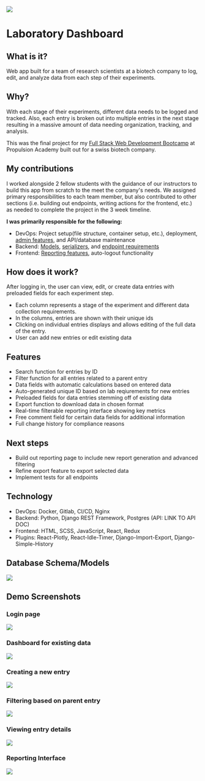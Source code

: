 ![](frontend/src/assets/logo.png)

# Laboratory Dashboard
## What is it?
Web app built for a team of research scientists at a biotech company to log, edit, and analyze data from each step of their experiments.


## Why?
With each stage of their experiments, different data needs to be logged and tracked. Also, each entry is broken out into multiple entries in the next stage resulting in a massive amount of data needing organization, tracking, and analysis.

This was the final project for my [Full Stack Web Development Bootcamp](https://propulsion.academy/full-stack) at Propulsion Academy built out for a swiss biotech company.

## My contributions
I worked alongside 2 fellow students with the guidance of our instructors to build this app from scratch to the meet the company's needs. We assigned primary responsibilities to each team member, but also contributed to other sections (i.e. building out endpoints, writing actions for the frontend, etc.) as needed to complete the project in the 3 week timeline.

**I was primarily responsible for the following:**
- DevOps: Project setup(file structure, container setup, etc.), deployment, [admin features](https://github.com/etsyketsy/finalProject/blob/master/backend/project/project/api/admin.py), and API/database maintenance
- Backend: [Models](https://github.com/etsyketsy/finalProject/tree/master/backend/project/project/api/models), [serializers](https://github.com/etsyketsy/finalProject/tree/master/backend/project/project/api/Serializers), and [endpoint requirements](https://github.com/etsyketsy/finalProject/blob/master/backend/README.md)
- Frontend: [Reporting features](https://github.com/etsyketsy/finalProject/tree/master/frontend/frontend/src/components/Plots), auto-logout functionality

## How does it work?

After logging in, the user can view, edit, or create data entries with preloaded fields for each experiment step.

- Each column represents a stage of the experiment and different data collection requirements.
- In the columns, entries are shown with their unique ids
- Clicking on individual entries displays and allows editing of the full data of the entry.
- User can add new entries or edit existing data

## Features
 - Search function for entries by ID
 - Filter function for all entries related to a parent entry
 - Data fields with automatic calculations based on entered data
 - Auto-generated unique ID based on lab reqiurements for new entries
 - Preloaded fields for data entries stemming off of existing data
 - Export function to download data in chosen format
 - Real-time filterable reporting interface showing key metrics
 - Free comment field for certain data fields for additional information
 - Full change history for compliance reasons

 ## Next steps
 - Build out reporting page to include new report generation and advanced filtering
 - Refine export feature to export selected data
 - Implement tests for all endpoints

## Technology
- DevOps: Docker, Gitlab, CI/CD, Nginx
- Backend: Python, Django REST Framework, Postgres (API: LINK TO API DOC)
- Frontend: HTML, SCSS, JavaScript, React, Redux
- Plugins: React-Plotly, React-Idle-Timer, Django-Import-Export, Django-Simple-History

## Database Schema/Models
![](assets/Models.png)

## Demo Screenshots
### Login page
![](assets/1Login.png)
### Dashboard for existing data
![](assets/2Dashboard.png)
### Creating a new entry
![](assets/3NewEntry.png)
### Filtering based on parent entry
![](assets/4Filtering.png)
### Viewing entry details
![](assets/5EntryDetail.png)
### Reporting Interface
![](assets/6Reporting.png)